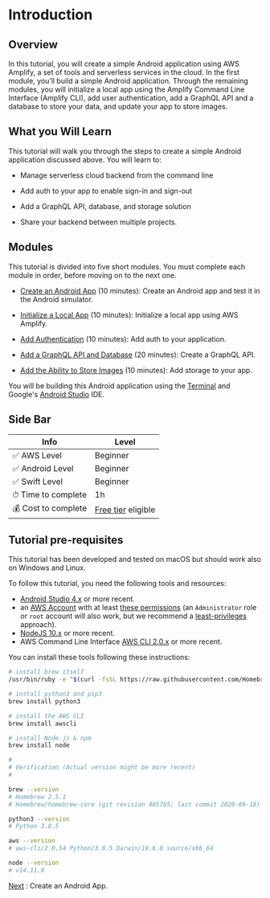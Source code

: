 # Introduction

## Overview

In this tutorial, you will create a simple Android application using AWS Amplify, a set of tools and serverless services in the cloud. In the first module, you’ll build a simple Android application. Through the remaining modules, you will initialize a local app using the Amplify Command Line Interface (Amplify CLI), add user authentication, add a GraphQL API and a database to store your data, and update your app to store images.

## What you Will Learn

This tutorial will walk you through the steps to create a simple Android application discussed above. You will learn to:

- Manage serverless cloud backend from the command line

- Add auth to your app to enable sign-in and sign-out

- Add a GraphQL API, database, and storage solution

- Share your backend between multiple projects.

## Modules

This tutorial is divided into five short modules. You must complete each module in order, before moving on to the next one.

- [Create an Android App](02_create_android_app.md) (10 minutes): Create an Android app and test it in the Android simulator.

- [Initialize a Local App](03_initialize_amplify.md) (10 minutes): Initialize a local app using AWS Amplify.

- [Add Authentication](04_add_authentication.md) (10 minutes): Add auth to your application.

- [Add a GraphQL API and Database](05_add_api_database.md) (20 minutes): Create a GraphQL API.

- [Add the Ability to Store Images](06_add_storage.md) (10 minutes): Add storage to your app.

You will be building this Android application using the [Terminal](https://support.apple.com/en-gb/guide/terminal/welcome/mac) and Google's [Android Studio](https://developer.android.com/studio) IDE.

## Side Bar

| Info | Level |
| --- | --- |
| ✅ AWS Level    | Beginner |
| ✅ Android Level    | Beginner |
| ✅ Swift Level  | Beginner |
| ⏱ Time to complete | 1h |
| 💰 Cost to complete | [Free tier](https://aws.amazon.com/free) eligible |

## Tutorial pre-requisites

This tutorial has been developed and tested on macOS but should work also on Windows and Linux.

To follow this tutorial, you need the following tools and resources:

- [Android Studio 4.x](https://developer.android.com/studio) or more recent.
- an [AWS Account](https://portal.aws.amazon.com/billing/signup#/start) with at least [these permissions](/amplify-policy.json) (an `Administrator` role or `root` account will also work, but we recommend a [least-privileges](https://docs.aws.amazon.com/IAM/latest/UserGuide/best-practices.html#grant-least-privilege) approach).
- [NodeJS 10.x](https://nodejs.org/en/download/) or more recent.
- AWS Command Line Interface [AWS CLI 2.0.x](https://docs.aws.amazon.com/cli/latest/userguide/cli-chap-install.html) or more recent.

You can install these tools following these instructions:

```zsh
# install brew itself
/usr/bin/ruby -e "$(curl -fsSL https://raw.githubusercontent.com/Homebrew/install/master/install)"

# install python3 and pip3
brew install python3

# install the AWS CLI
brew install awscli

# install Node.js & npm
brew install node

#
# Verification (Actual version might be more recent)
#

brew --version
# Homebrew 2.5.1
# Homebrew/homebrew-core (git revision 405765; last commit 2020-09-18)

python3 --version
# Python 3.8.5

aws --version
# aws-cli/2.0.54 Python/3.8.5 Darwin/19.6.0 source/x86_64

node --version
# v14.11.0
```

[Next](/02_create_android_app.md) : Create an Android App.